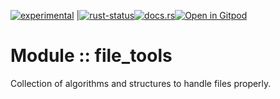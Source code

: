 <!--{ generate.module_header.start() }-->
 [![experimental](https://raster.shields.io/static/v1?label=&message=experimental&color=orange)](https://github.com/emersion/stability-badges#experimental) |[![rust-status](https://github.com/Wandalen/wTools/actions/workflows/module_file_tools_push.yml/badge.svg)](https://github.com/Wandalen/wTools/actions/workflows/module_file_tools_push.yml)[![docs.rs](https://img.shields.io/docsrs/file_tools?color=e3e8f0&logo=docs.rs)](https://docs.rs/file_tools)[![Open in Gitpod](https://raster.shields.io/static/v1?label=try&message=online&color=eee&logo=gitpod&logoColor=eee)](https://gitpod.io/#RUN_PATH=.,SAMPLE_FILE=sample%2Frust%2Ffile_tools_trivial%2Fsrc%2Fmain.rs,RUN_POSTFIX=--example%20file_tools_trivial/https://github.com/Wandalen/wTools)
<!--{ generate.module_header.end }-->
# Module :: file_tools

Collection of algorithms and structures to handle files properly.

<!-- ### Basic use-case

```rust
use file_tools::*;

fn main()
{
}
```

### To add to your project

```bash
cargo add file_tools
```

### Try out from the repository

``` shell test
git clone https://github.com/Wandalen/wTools
cd wTools
cargo run --example file_tools_trivial
cargo run
``` -->
